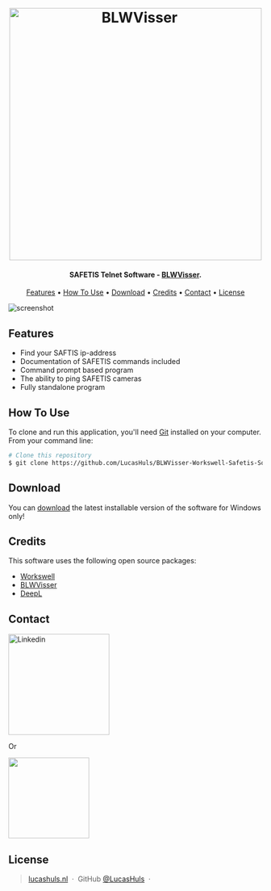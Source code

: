 
<h1 align="center">
  <br>
  <a href="https://blwvisser.nl"><img src="https://www.blwvisser.nl/wp-content/uploads/2020/09/logo.png" alt="BLWVisser" width="500"></a>
  <br>
</h1>

<h4 align="center">SAFETIS Telnet Software - <a href="https://blwvisser.nl" target="_blank">BLWVisser</a>.</h4>

<p align="center">
  <a href="#features">Features</a> •
  <a href="#how-to-use">How To Use</a> •
  <a href="#download">Download</a> •
  <a href="#credits">Credits</a> •
  <a href="#contact">Contact</a> •
  <a href="#license">License</a>
</p>

![screenshot](http://www.blwvisser.nl/wp-content/uploads/2020/11/Naamloos.png)

## Features

* Find your SAFTIS ip-address
* Documentation of SAFETIS commands included
* Command prompt based program
* The ability to ping SAFETIS cameras
* Fully standalone program

## How To Use

To clone and run this application, you'll need [Git](https://git-scm.com) installed on your computer. From your command line:

```bash
# Clone this repository
$ git clone https://github.com/LucasHuls/BLWVisser-Workswell-Safetis-Software
```

## Download

You can [download](https://github.com/LucasHuls/BLWVisser-Workswell-Safetis-Software/releases) the latest installable version of the software for Windows only!

## Credits

This software uses the following open source packages:

- [Workswell](https://workswell.eu/)
- [BLWVisser](https://blwvisser.nl/)
- [DeepL](https://deepl.com/)

## Contact

<a href="https://www.linkedin.com/in/lucas-huls-261821194" target="_blank"><img src="https://github.com/LucasHuls/BLWVisser-Workswell-Safetis-Software/blob/main/app/img/button-linkedin.png" alt="Linkedin" width="200"></a>

<p>Or</p> 

<a href="mailto:prive@lucashuls.nl">
	<img src="https://i0.wp.com/ewmigration.com/wp-content/uploads/2018/05/Send-Email-Button-PNG-Photos.png?fit=639%2C226&ssl=1&w=640" width="160">
</a>

## License

> [lucashuls.nl](https://lucashuls.nl) &nbsp;&middot;&nbsp;
> GitHub [@LucasHuls](https://github.com/LucasHuls) &nbsp;&middot;&nbsp;

